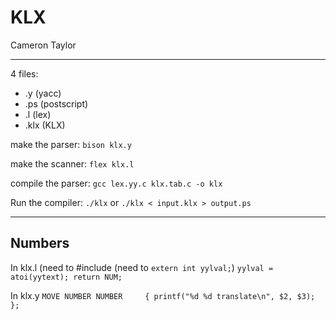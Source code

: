# KLX

Cameron Taylor

---

4 files:
- .y (yacc)
- .ps (postscript)
- .l (lex)
- .klx (KLX)

make the parser: `bison klx.y`

make the scanner: `flex klx.l`

compile the parser: `gcc lex.yy.c klx.tab.c -o klx`

Run the compiler: `./klx` or `./klx < input.klx > output.ps`

---

## Numbers

In klx.l (need to #include <stdlib> (need to `extern int yylval;`)
`yylval = atoi(yytext); return NUM;`

In klx.y
`MOVE NUMBER NUMBER     { printf("%d %d translate\n", $2, $3); };`

